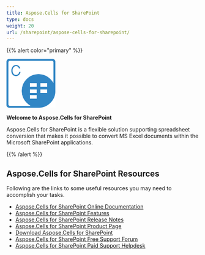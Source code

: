 ```yaml
---
title: Aspose.Cells for SharePoint
type: docs
weight: 20
url: /sharepoint/aspose-cells-for-sharepoint/
---
```


{{% alert color="primary" %}} 

![Aspose.Cells for SharePoint](aspose-Cells-for-SharePoint.png)

**Welcome to Aspose.Cells for SharePoint**

Aspose.Cells for SharePoint is a flexible solution supporting spreadsheet conversion that makes it possible to convert MS Excel documents within the Microsoft SharePoint applications.

{{% /alert %}} 

## **Aspose.Cells for SharePoint Resources**

Following are the links to some useful resources you may need to accomplish your tasks.

- [Aspose.Cells for SharePoint Online Documentation](/cells/sharepoint/)
- [Aspose.Cells for SharePoint Features](/cells/sharepoint/features/)
- [Aspose.Cells for SharePoint Release Notes](/cells/sharepoint/release-notes/)
- [Aspose.Cells for SharePoint Product Page](https://products.aspose.com/cells/sharepoint)
- [Download Aspose.Cells for SharePoint](https://downloads.aspose.com/cells/sharepoint)
- [Aspose.Cells for SharePoint Free Support Forum](https://forum.aspose.com/c/cells)
- [Aspose.Cells for SharePoint Paid Support Helpdesk](https://helpdesk.aspose.com/)

